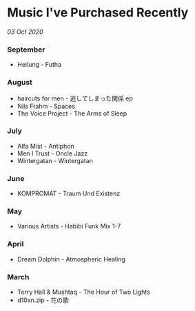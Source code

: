 # Music I've Purchased Recently
*03 Oct 2020*

### September
- Heilung - Futha

### August
- haircuts for men - 逃してしまった関係 ep
- Nils Frahm - Spaces
- The Voice Project - The Arms of Sleep

### July
- Alfa Mist - Antiphon
- Men I Trust - Oncle Jazz
- Wintergatan - Wintergatan

### June
- KOMPROMAT - Traum Und Existenz

### May
- Various Artists - Habibi Funk Mix 1-7

### April
- Dream Dolphin - Atmospheric Healing

### March
- Terry Hall & Mushtaq - The Hour of Two Lights
- d10xn.zip - 花の歌
